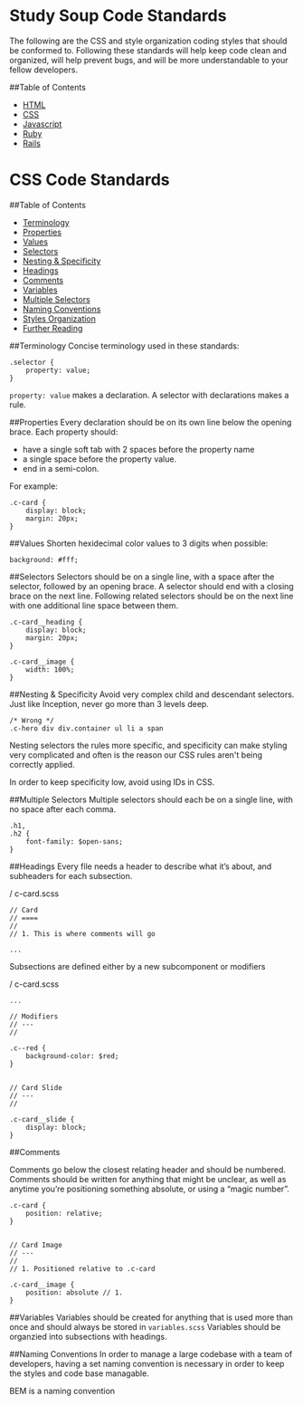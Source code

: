# Study Soup Code Standards
The following are the CSS and style organization coding styles that should be conformed to. Following these standards will help keep code clean and organized, will help prevent bugs, and will be more understandable to your fellow developers.


##Table of Contents
* [ HTML ](#HTML)
* [ CSS ](#CSS)
* [ Javascript ](#Javascript)
* [ Ruby ](#Ruby)
* [ Rails ](#Rails)


# CSS Code Standards

##Table of Contents
* [Terminology](#Terminology)
* [Properties](#Properties)
* [Values](#Values)
* [Selectors](#Selectors)
* [Nesting & Specificity](#Nesting)
* [Headings](#Headings)
* [Comments](#Comments)
* [Variables](#Variables)
* [Multiple Selectors](#Multiple-Selectors)
* [Naming Conventions](#Naming-Conventions)
* [Styles Organization](#Styles-Organization)
* [Further Reading](#Further-Reading)


##Terminology
Concise terminology used in these standards:

	.selector {
  		property: value;
	}

`property: value` makes a declaration. A selector with declarations makes a rule.

##Properties
Every declaration should be on its own line below the opening brace. Each property should:

* have a single soft tab with 2 spaces before the property name 
* a single space before the property value.
* end in a semi-colon.

For example:

	.c-card {
	 	display: block;
  		margin: 20px;  		
	}


##Values
Shorten hexidecimal color values to 3 digits when possible:

`background: #fff;`

##Selectors
Selectors should be on a single line, with a space after the selector, followed by an opening brace. A selector should end with a closing brace on the next line. Following related selectors should be on the next line with one additional line space between them.

	.c-card__heading {
		display: block;
  		margin: 20px;
	}
	
	.c-card__image {
		width: 100%;
	}
	
	
##Nesting & Specificity
Avoid very complex child and descendant selectors. Just like Inception, never go more than 3 levels deep. 
	
	/* Wrong */  
	.c-hero div div.container ul li a span 
	
Nesting selectors the rules more specific, and specificity can make styling very complicated and often is the reason our CSS rules aren't being correctly applied. 

In order to keep specificity low, avoid using IDs in CSS. 

##Multiple Selectors
Multiple selectors should each be on a single line, with no space after each comma.

	.h1,
	.h2 {
		font-family: $open-sans;
	}

##Headings
Every file needs a header to describe what it’s about, and subheaders for each subsection. 

/ c-card.scss

	// Card
	// ====
	// 
	// 1. This is where comments will go 
	
	...
	
	
Subsections are defined either by a new subcomponent or modifiers

/ c-card.scss
	
	...
	
	// Modifiers
	// ---
	//

	.c--red {
		background-color: $red;
	}
	
	
	// Card Slide
	// ---
	// 
	
	.c-card__slide {
		display: block;
	}
	
	
##Comments
 
Comments go below the closest relating header and should be numbered. 
Comments should be written for anything that might be unclear, as well as anytime you’re positioning something absolute, or using a “magic number”.

	.c-card {
		position: relative;
	}
	
	
	// Card Image
	// ---
	// 
	// 1. Positioned relative to .c-card
	
	.c-card__image {
		position: absolute // 1.
	}

	
##Variables
Variables should be created for anything that is used more than once and should always be stored in `variables.scss`
Variables should be organzied into subsections with headings. 

##Naming Conventions
In order to manage a large codebase with a team of developers, having a set naming convention is necessary in order to keep the styles and code base managable.

BEM is a naming convention 


